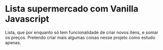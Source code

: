 # Lista supermercado com Vanilla Javascript

Lista, que por enquanto só tem funcionalidade de criar novos itens, e somar os preços.
Pretendo criar mais algumas coisas nesse projeto como estudo apenas.

